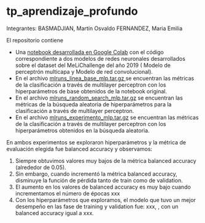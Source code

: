 # tp_aprendizaje_profundo

Integrantes:
BASMADJIAN, Martín Osvaldo
FERNANDEZ, Maria Emilia
 
El repositorio contiene
- Una [notebook desarrollada en Google Colab](https://colab.research.google.com/drive/14TmnnhidXVtJ8tmeZa_jq-A17qTvlDbZ?usp=sharing) con el código correspondiente a dos modelos de redes neuronales desarrollados sobre el dataset del MeLiChallenge del año 2019 ( Modelo de perceptrón multicapa y Modelo de red convolucional).
- En el archivo [mlruns_linea_base_mlp.tar.gz ](https://github.com/martinbas/tp_aprendizaje_profundo/blob/main/mlruns_linea_base_mlp.tar.gz) se encuentran las métricas de la clasificación a través de multilayer perceptron con los hiperparámetros de base obtenidos de la notebook original.
- En el archivo [mlruns_random_search_mlp.tar.gz](https://github.com/martinbas/tp_aprendizaje_profundo/blob/main/mlruns_random_search_mlp.tar.gz) se encuentran las métricas de la búsqueda aleatoria de hiperparámetros para la clasificación a través de multilayer perceptron.
- En el archivo [mlruns_experimento_mlp.tar.gz](https://github.com/martinbas/tp_aprendizaje_profundo/blob/main/mlruns_experimento_mlp.tar.gz) se encuentran las métricas de la clasificación a través de multilayer perceptron con los hiperparámetros obtenidos en la búsqueda aleatoria.
 
En ambos experimentos se exploraron hiperparámetros y la métrica de evaluación elegida fue balanced accuracy y observamos:
1. Siempre obtuvimos valores muy bajos de la métrica balanced accuracy (alrededor de 0.05).
2. Sin embargo, cuando incrementó la métrica balanced accuracy, disminuye la función de pérdida tanto de train como de validation.
3. El aumento en los valores de balanced accuracy es muy bajo cuando incrementamos el número de épocas xxx
4. Con los hiperparámetros que exploramos, el modelo que tuvo un mejor desempeño en las fase de training y validation fue: xxx, , con un balanced accuracy igual a xxx.
